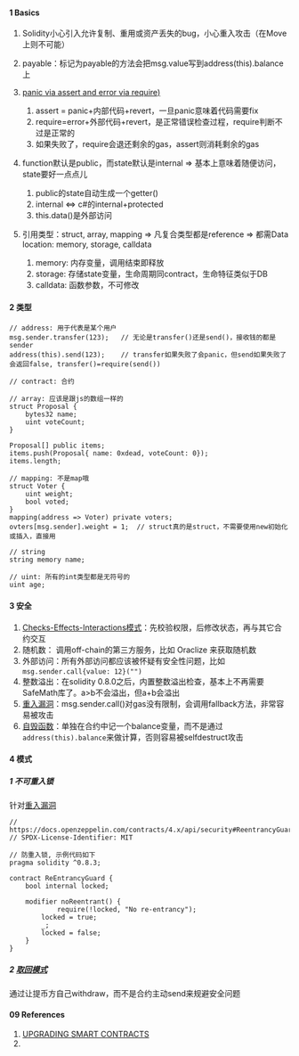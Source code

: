 

#### 1 Basics

1. Solidity小心引入允许复制、重用或资产丢失的bug，小心重入攻击（在Move上则不可能）
2. payable：标记为payable的方法会把msg.value写到address(this).balance上
3. [panic via assert and error via require)](https://docs.soliditylang.org/en/develop/control-structures.html#panic-via-assert-and-error-via-require)
   1. assert = panic+内部代码+revert，一旦panic意味着代码需要fix
   2. require=error+外部代码+revert，是正常错误检查过程，require判断不过是正常的
   3. 如果失败了，require会退还剩余的gas，assert则消耗剩余的gas

4. function默认是public，而state默认是internal ⇒ 基本上意味着随便访问，state要好一点点儿
   1. public的state自动生成一个getter()
   2. internal ⇔ c#的internal+protected
   3. this.data()是外部访问

5. 引用类型：struct, array, mapping ⇒ 凡复合类型都是reference ⇒ 都需Data location: memory, storage, calldata
   1. memory: 内存变量，调用结束即释放
   2. storage: 存储state变量，生命周期同contract，生命特征类似于DB
   3. calldata: 函数参数，不可修改




#### 2 类型

```solidity
// address: 用于代表是某个用户
msg.sender.transfer(123);	// 无论是transfer()还是send()，接收钱的都是sender
address(this).send(123);	// transfer如果失败了会panic，但send如果失败了会返回false, transfer()=require(send())

// contract: 合约

// array: 应该是跟js的数组一样的
struct Proposal {
	bytes32 name;
	uint voteCount;
}

Proposal[] public items;
items.push(Proposal{ name: 0xdead, voteCount: 0});
items.length;

// mapping: 不是map哦
struct Voter {
	uint weight;
	bool voted;
}
mapping(address => Voter) private voters;
ovters[msg.sender].weight = 1;	// struct真的是struct，不需要使用new初始化或插入，直接用

// string
string memory name;

// uint: 所有的int类型都是无符号的
uint age;

```



#### 3 安全

1. [Checks-Effects-Interactions模式](https://solidity-cn.readthedocs.io/zh/develop/security-considerations.html#checks-effects-interactions)：先校验权限，后修改状态，再与其它合约交互
2. 随机数： 调用off-chain的第三方服务，比如 Oraclize 来获取随机数
3. 外部访问：所有外部访问都应该被怀疑有安全性问题，比如`msg.sender.call{value: 12}("")`
4. 整数溢出：在solidity 0.8.0之后，内置整数溢出检查，基本上不再需要SafeMath库了。a>b不会溢出，但a+b会溢出
5. [重入漏洞](https://learnblockchain.cn/article/3278)：msg.sender.call()对gas没有限制，会调用fallback方法，非常容易被攻击
6. [自毁函数](https://www.8btc.com/media/6718858)：单独在合约中记一个balance变量，而不是通过`address(this).balance`来做计算，否则容易被selfdestruct攻击



#### 4 模式

##### 1 不可重入锁

针对[重入漏洞](https://learnblockchain.cn/article/3278)

```solidity
// https://docs.openzeppelin.com/contracts/4.x/api/security#ReentrancyGuard
// SPDX-License-Identifier: MIT

// 防重入锁, 示例代码如下
pragma solidity ^0.8.3;

contract ReEntrancyGuard {
    bool internal locked;

    modifier noReentrant() {
    		require(!locked, "No re-entrancy");
        locked = true;
        _; 
        locked = false;
    }
}
```



##### 2 [取回模式](https://solidity-cn.readthedocs.io/zh/develop/common-patterns.html#withdrawal-pattern)

通过让提币方自己withdraw，而不是合约主动send来规避安全问题



#### 09 References

1. [UPGRADING SMART CONTRACTS](https://ethereum.org/en/developers/docs/smart-contracts/upgrading/)
2. 















